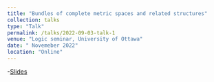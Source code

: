 ```yaml
---
title: "Bundles of complete metric spaces and related structures"
collection: talks
type: "Talk"
permalink: /talks/2022-09-03-talk-1
venue: "Logic seminar, University of Ottawa"
date: " Novemeber 2022"
location: "Online"
---
```

-[Slides](https://ali5757.github.io/files/Slides_Logic_Seminar_Ali_Hamad.pdf)
